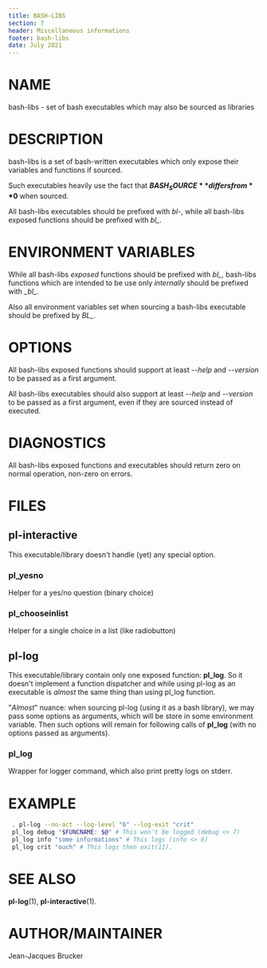 ```yaml
---
title: BASH-LIBS
section: 7
header: Miscellaneous informations
footer: bash-libs
date: July 2021
---
```


# NAME

bash-libs - set of bash executables which may also be sourced as libraries


# DESCRIPTION

bash-libs is a set of bash-written executables which only expose their variables
and functions if sourced.

Such executables heavily use the fact that **$BASH_SOURCE** differs from **$0** when
sourced.

All bash-libs executables should be prefixed with *bl-*, while all bash-libs
exposed functions should be prefixed with *bl_*.

# ENVIRONMENT VARIABLES

While all bash-libs *exposed* functions should be prefixed with *bl_*, bash-libs
functions which are intended to be use only *internally* should be prefixed with
*\_bl_*.

Also all environment variables set when sourcing a bash-libs executable should be
prefixed by *BL_*.

# OPTIONS

All bash-libs exposed functions should support at least *--help* and *--version* to
be passed as a first argument.

All bash-libs executables should also support at least *--help* and *--version*
to be passed as a first argument, even if they are sourced instead of executed.

# DIAGNOSTICS

All bash-libs exposed functions and executables should return zero on normal operation, non-zero on errors.

# FILES

## pl-interactive

This executable/library doesn't handle (yet) any special option.

### pl_yesno

Helper for a yes/no question (binary choice)

### pl_chooseinlist

Helper for a single choice in a list (like radiobutton)

## pl-log

This executable/library contain only one exposed function: **pl_log**. So it doesn't implement a function
dispatcher and while using pl-log as an executable is *almost* the same thing than
using pl_log function.

"*Almost*" nuance: when sourcing pl-log (using it as a bash library), we may pass
some options as arguments, which will be store in some environment variable.
Then such options will remain for following calls of **pl_log** (with no options
passed as arguments).

### pl_log

Wrapper for logger command, which also print pretty logs on stderr.

# EXAMPLE

```bash
 . pl-log --no-act --log-level "6" --log-exit "crit"
 pl_log debug "$FUNCNAME: $@" # This won't be logged (debug <> 7)
 pl_log info "some informations" # This logs (info <> 6)
 pl_log crit "ouch" # This logs then exit(11).
```

# SEE ALSO

**pl-log**(1), **pl-interactive**(1).

# AUTHOR/MAINTAINER

Jean-Jacques Brucker


